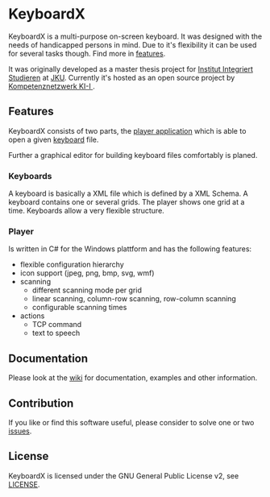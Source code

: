 # KeyboardX

KeyboardX is a multi-purpose on-screen keyboard. It was designed with the needs of handicapped persons in mind. Due to it's flexibility it can be used for several tasks though. Find more in [features](#features).

It was originally developed as a master thesis project for [Institut Integriert Studieren](http://jku.at/iis) at [JKU](http://jku.at). Currently it's hosted as an open source project by [Kompetenznetzwerk KI-I ](http://ki-i.at).

## Features

KeyboardX consists of two parts, the [player application](https://github.com/s3huber/KeyboardX/blob/master/Player) which is able to open a given [keyboard](https://github.com/s3huber/KeyboardX/blob/master/Keyboards/showroom) file.

Further a graphical editor for building keyboard files comfortably is planed.

### Keyboards

A keyboard is basically a XML file which is defined by a XML Schema. A keyboard contains one or several grids. The player shows one grid at a time. Keyboards allow a very flexible structure.

### Player

Is written in C# for the Windows plattform and has the following features:
 - flexible configuration hierarchy
 - icon support (jpeg, png, bmp, svg, wmf)
 - scanning
   - different scanning mode per grid
   - linear scanning, column-row scanning, row-column scanning
   - configurable scanning times
 - actions
   - TCP command
   - text to speech

## Documentation

Please look at the [wiki](https://github.com/s3huber/KeyboardX/wiki) for documentation, examples and other information.

## Contribution

If you like or find this software useful, please consider to solve one or two [issues]( https://github.com/s3huber/KeyboardX/issues?q=is%3Aopen+is%3Aissue+label%3Atodo).

## License

KeyboardX is licensed under the GNU General Public License v2, see [LICENSE](https://github.com/s3huber/KeyboardX/blob/master/LICENSE).
